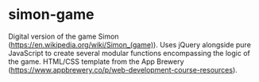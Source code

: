 # simon-game
Digital version of the game Simon (https://en.wikipedia.org/wiki/Simon_(game)). Uses jQuery alongside pure JavaScript to create several modular functions encompassing the logic of the game. HTML/CSS template from the App Brewery (https://www.appbrewery.co/p/web-development-course-resources).
